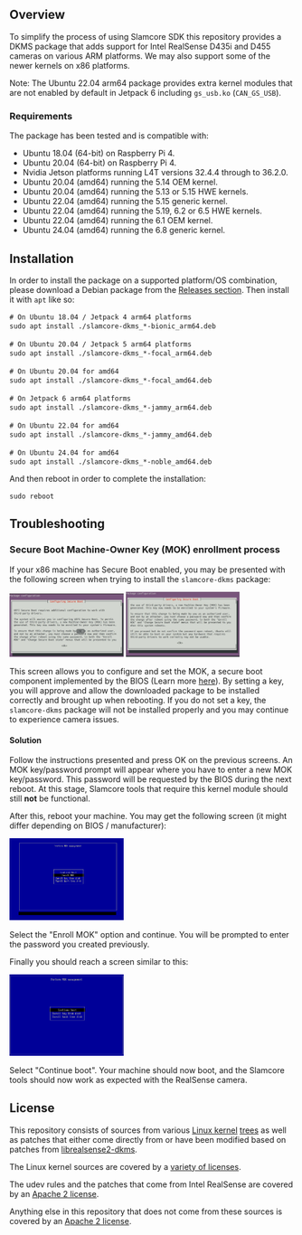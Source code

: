 ## Overview

To simplify the process of using Slamcore SDK this repository provides a DKMS package that adds support for Intel RealSense D435i and D455 cameras on various ARM platforms. We may also support some of the newer kernels on x86 platforms.

Note: The Ubuntu 22.04 arm64 package provides extra kernel modules that are not enabled by default in Jetpack 6 including `gs_usb.ko` (`CAN_GS_USB`).

### Requirements

The package has been tested and is compatible with:
* Ubuntu 18.04 (64-bit) on Raspberry Pi 4.
* Ubuntu 20.04 (64-bit) on Raspberry Pi 4.
* Nvidia Jetson platforms running L4T versions 32.4.4 through to 36.2.0.
* Ubuntu 20.04 (amd64) running the 5.14 OEM kernel.
* Ubuntu 20.04 (amd64) running the 5.13 or 5.15 HWE kernels.
* Ubuntu 22.04 (amd64) running the 5.15 generic kernel.
* Ubuntu 22.04 (amd64) running the 5.19, 6.2 or 6.5 HWE kernels.
* Ubuntu 22.04 (amd64) running the 6.1 OEM kernel.
* Ubuntu 24.04 (amd64) running the 6.8 generic kernel.

## Installation

In order to install the package on a supported platform/OS combination, please download a Debian package from the [Releases section](https://github.com/slamcore/slamcore-dkms/releases). Then install it with `apt` like so:

```
# On Ubuntu 18.04 / Jetpack 4 arm64 platforms
sudo apt install ./slamcore-dkms_*-bionic_arm64.deb

# On Ubuntu 20.04 / Jetpack 5 arm64 platforms
sudo apt install ./slamcore-dkms_*-focal_arm64.deb

# On Ubuntu 20.04 for amd64
sudo apt install ./slamcore-dkms_*-focal_amd64.deb

# On Jetpack 6 arm64 platforms
sudo apt install ./slamcore-dkms_*-jammy_arm64.deb

# On Ubuntu 22.04 for amd64
sudo apt install ./slamcore-dkms_*-jammy_amd64.deb

# On Ubuntu 24.04 for amd64
sudo apt install ./slamcore-dkms_*-noble_amd64.deb
```

And then reboot in order to complete the installation:

```
sudo reboot
```

## Troubleshooting

### Secure Boot Machine-Owner Key (MOK) enrollment process

If your x86 machine has Secure Boot enabled, you may be presented with the following screen when trying to install the `slamcore-dkms` package:

<img src="share/configure_secure_boot_01.png" width="40%">
<img src="share/configure_secure_boot_02.png" width="40%">

This screen allows you to configure and set the MOK, a secure boot component implemented by the BIOS (Learn more [here](https://wiki.debian.org/SecureBoot)). By setting a key, you will approve and allow the downloaded package to be installed correctly and brought up when rebooting. If you do not set a key, the  `slamcore-dkms` package will not be installed properly and you may continue to experience camera issues.
#### Solution

Follow the instructions presented and press OK on the previous screens. An MOK key/password prompt will appear where you have to enter a new MOK key/password. This password will be requested by the BIOS during the next reboot. At this stage, Slamcore tools that require this kernel module should still **not** be functional.

After this, reboot your machine. You may get the following screen (it might differ depending on BIOS / manufacturer):

<img src="share/enroll_mok.png" width="40%">

Select the "Enroll MOK" option and continue. You will be prompted to enter the password you created previously.

Finally you should reach a screen similar to this:

<img src="share/continue_boot.png" width="40%">

Select "Continue boot". Your machine should now boot, and the Slamcore tools should now work as expected with the RealSense camera.

## License

This repository consists of sources from various [Linux kernel](https://developer.nvidia.com/embedded/l4t/r32_release_v6.1/sources/t186/public_sources.tbz2) [trees](http://ports.ubuntu.com/ubuntu-ports/ubuntu-ports/ubuntu-ports/pool/universe) as well as patches that either come directly from or have been modified based on patches from [librealsense2-dkms](https://github.com/IntelRealsense/librealsense).

The Linux kernel sources are covered by a [variety of licenses](https://github.com/torvalds/linux/tree/master/LICENSES).

The udev rules and the patches that come from Intel RealSense are covered by an [Apache 2 license](https://github.com/IntelRealSense/librealsense/blob/master/LICENSE).

Anything else in this repository that does not come from these sources is covered by an [Apache 2 license](https://github.com/slamcore/slamcore-dkms/blob/master/LICENSE.md).
